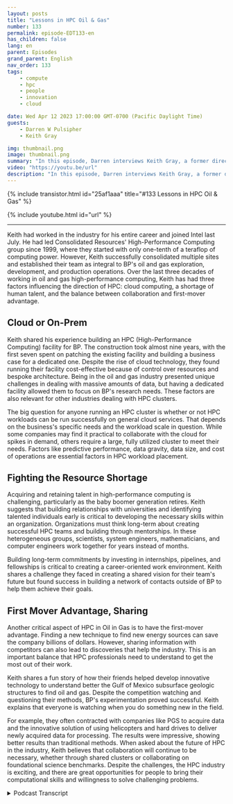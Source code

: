```yaml
---
layout: posts
title: "Lessons in HPC Oil & Gas"
number: 133
permalink: episode-EDT133-en
has_children: false
lang: en
parent: Episodes
grand_parent: English
nav_order: 133
tags:
    - compute
    - hpc
    - people
    - innovation
    - cloud

date: Wed Apr 12 2023 17:00:00 GMT-0700 (Pacific Daylight Time)
guests:
    - Darren W Pulsipher
    - Keith Gray

img: thumbnail.png
image: thumbnail.png
summary: "In this episode, Darren interviews Keith Gray, a former director of high-performance computing at British Petroleum. With over 30 years of managing HPC centers, Keith gives great insight into the challenges, best practices, and the future of high-performance computing."
video: "https://youtu.be/url"
description: "In this episode, Darren interviews Keith Gray, a former director of high-performance computing at British Petroleum. With over 30 years of managing HPC centers, Keith gives great insight into the challenges, best practices, and the future of high-performance computing."
---
```


<div>
{% include transistor.html id="25af1aaa" title="#133 Lessons in HPC Oil & Gas" %}

{% include youtube.html id="url" %}
</div>

---

Keith had worked in the industry for his entire career and joined Intel last July. He had led Consolidated Resources' High-Performance Computing group since 1999, where they started with only one-tenth of a teraflop of computing power. However, Keith successfully consolidated multiple sites and established their team as integral to BP's oil and gas exploration, development, and production operations. Over the last three decades of working in oil and gas high-performance computing, Keith has had three factors influencing the direction of HPC: cloud computing, a shortage of human talent, and the balance between collaboration and first-mover advantage.

## Cloud or On-Prem

Keith shared his experience building an HPC (High-Performance Computing) facility for BP. The construction took almost nine years, with the first seven spent on patching the existing facility and building a business case for a dedicated one. Despite the rise of cloud technology, they found running their facility cost-effective because of control over resources and bespoke architecture. Being in the oil and gas industry presented unique challenges in dealing with massive amounts of data, but having a dedicated facility allowed them to focus on BP's research needs. These factors are also relevant for other industries dealing with HPC clusters.

The big question for anyone running an HPC cluster is whether or not HPC workloads can be run successfully on general cloud services. That depends on the business's specific needs and the workload scale in question. While some companies may find it practical to collaborate with the cloud for spikes in demand, others require a large, fully utilized cluster to meet their needs.  Factors like predictive performance, data gravity, data size, and cost of operations are essential factors in HPC workload placement.

## Fighting the Resource Shortage

Acquiring and retaining talent in high-performance computing is challenging, particularly as the baby boomer generation retires. Keith suggests that building relationships with universities and identifying talented individuals early is critical to developing the necessary skills within an organization. Organizations must think long-term about creating successful HPC teams and building through mentorships. In these heterogeneous groups, scientists, system engineers, mathematicians, and computer engineers work together for years instead of months.

Building long-term commitments by investing in internships, pipelines, and fellowships is critical to creating a career-oriented work environment. Keith shares a challenge they faced in creating a shared vision for their team's future but found success in building a network of contacts outside of BP to help them achieve their goals.

## First Mover Advantage, Sharing

Another critical aspect of HPC in Oil in Gas is to have the first-mover advantage. Finding a new technique to find new energy sources can save the company billions of dollars. However, sharing information with competitors can also lead to discoveries that help the industry. This is an important balance that HPC professionals need to understand to get the most out of their work.

Keith shares a fun story of how their friends helped develop innovative technology to understand better the Gulf of Mexico subsurface geologic structures to find oil and gas. Despite the competition watching and questioning their methods, BP's experimentation proved successful. Keith explains that everyone is watching when you do something new in the field.

For example, they often contracted with companies like PGS to acquire data and the innovative solution of using helicopters and hard drives to deliver newly acquired data for processing. The results were impressive, showing better results than traditional methods. When asked about the future of HPC in the industry, Keith believes that collaboration will continue to be necessary, whether through shared clusters or collaborating on foundational science benchmarks. Despite the challenges, the HPC industry is exciting, and there are great opportunities for people to bring their computational skills and willingness to solve challenging problems.



<details>
<summary> Podcast Transcript </summary>

<p></p>

</details>
